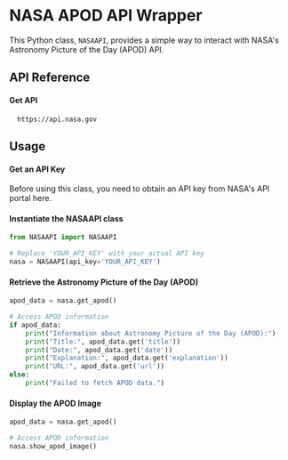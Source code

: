 # NASA APOD API Wrapper

This Python class, `NASAAPI`, provides a simple way to interact with NASA's Astronomy Picture of the Day (APOD) API.


## API Reference

#### Get API

```http
  https://api.nasa.gov
```

## Usage

#### Get an API Key

Before using this class, you need to obtain an API key from NASA's API portal here.

#### Instantiate the NASAAPI class
```python
from NASAAPI import NASAAPI

# Replace 'YOUR_API_KEY' with your actual API key
nasa = NASAAPI(api_key='YOUR_API_KEY')
```

#### Retrieve the Astronomy Picture of the Day (APOD)
```python
apod_data = nasa.get_apod()

# Access APOD information
if apod_data:
    print("Information about Astronomy Picture of the Day (APOD):")
    print("Title:", apod_data.get('title'))
    print("Date:", apod_data.get('date'))
    print("Explanation:", apod_data.get('explanation'))
    print("URL:", apod_data.get('url'))
else:
    print("Failed to fetch APOD data.")
```

#### Display the APOD Image
```python
apod_data = nasa.get_apod()

# Access APOD information
nasa.show_apod_image()
```